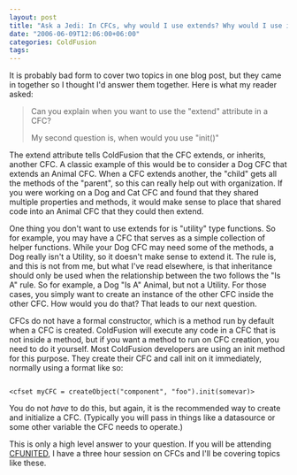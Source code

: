 ```yaml
---
layout: post
title: "Ask a Jedi: In CFCs, why would I use extends? Why would I use init()?"
date: "2006-06-09T12:06:00+06:00"
categories: ColdFusion 
tags: 
---
```


It is probably bad form to cover two topics in one blog post, but they came in together so I thought I'd answer them together. Here is what my reader asked:

<blockquote>
Can you explain when you want to use the "extend" attribute in a CFC?

My second question is, when would you use "init()"
</blockquote>

The extend attribute tells ColdFusion that the CFC extends, or inherits, another CFC. A classic example of this would be to consider a Dog CFC that extends an Animal CFC. When a CFC extends another, the "child" gets all the methods of the "parent", so this can really help out with organization. If you were working on a Dog and Cat CFC and found that they shared multiple properties and methods, it would make sense to place that shared code into an Animal CFC that they could then extend.

One thing you don't want to use extends for is "utility" type functions. So for example, you may have a CFC that serves as a simple collection of helper functions. While your Dog CFC may need some of the methods, a Dog really isn't a Utility, so it doesn't make sense to extend it. The rule is, and this is not from me, but what I've read elsewhere, is that inheritance should only be used when the relationship between the two follows the "Is A" rule. So for example, a Dog "Is A" Animal, but not a Utility. For those cases, you simply want to create an instance of the other CFC inside the other CFC. How would you do that? That leads to our next question.

CFCs do not have a formal constructor, which is a method run by default when a CFC is created. ColdFusion will execute any code in a CFC that is not inside a method, but if you want a method to run on CFC creation, you need to do it yourself. Most ColdFusion developers are using an init method for this purpose. They create their CFC and call init on it immediately, normally using a format like so:

<code>
&lt;cfset myCFC = createObject("component", "foo").init(somevar)&gt;
</code>

You do not <i>have</i> to do this, but again, it is the recommended way to create and initialize a CFC. (Typically you will pass in things like a datasource or some other variable the CFC needs to operate.)

This is only a high level answer to your question. If you will be attending <a href="http://www.cfunited.com/">CFUNITED</a>, I have a three hour session on CFCs and I'll be covering topics like these.